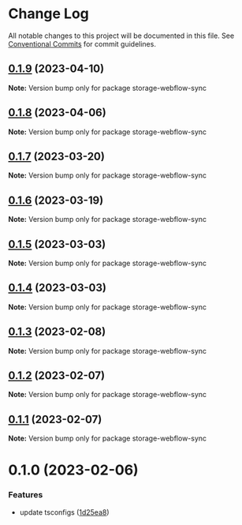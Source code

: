 # Change Log

All notable changes to this project will be documented in this file.
See [Conventional Commits](https://conventionalcommits.org) for commit guidelines.

## [0.1.9](https://github.com/simplycubed/extensions/compare/storage-webflow-sync@0.1.8...storage-webflow-sync@0.1.9) (2023-04-10)

**Note:** Version bump only for package storage-webflow-sync

## [0.1.8](https://github.com/simplycubed/extensions/compare/storage-webflow-sync@0.1.7...storage-webflow-sync@0.1.8) (2023-04-06)

**Note:** Version bump only for package storage-webflow-sync

## [0.1.7](https://github.com/simplycubed/extensions/compare/storage-webflow-sync@0.1.6...storage-webflow-sync@0.1.7) (2023-03-20)

**Note:** Version bump only for package storage-webflow-sync

## [0.1.6](https://github.com/simplycubed/extensions/compare/storage-webflow-sync@0.1.5...storage-webflow-sync@0.1.6) (2023-03-19)

**Note:** Version bump only for package storage-webflow-sync

## [0.1.5](https://github.com/simplycubed/extensions/compare/storage-webflow-sync@0.1.4...storage-webflow-sync@0.1.5) (2023-03-03)

**Note:** Version bump only for package storage-webflow-sync

## [0.1.4](https://github.com/simplycubed/extensions/compare/storage-webflow-sync@0.1.3...storage-webflow-sync@0.1.4) (2023-03-03)

**Note:** Version bump only for package storage-webflow-sync

## [0.1.3](https://github.com/simplycubed/extensions/compare/storage-webflow-sync@0.1.2...storage-webflow-sync@0.1.3) (2023-02-08)

**Note:** Version bump only for package storage-webflow-sync

## [0.1.2](https://github.com/simplycubed/extensions/compare/storage-webflow-sync@0.1.1...storage-webflow-sync@0.1.2) (2023-02-07)

**Note:** Version bump only for package storage-webflow-sync

## [0.1.1](https://github.com/simplycubed/extensions/compare/storage-webflow-sync@0.1.0...storage-webflow-sync@0.1.1) (2023-02-07)

**Note:** Version bump only for package storage-webflow-sync

# 0.1.0 (2023-02-06)

### Features

- update tsconfigs ([1d25ea8](https://github.com/simplycubed/extensions/commit/1d25ea8eebc38bcb2fe02fd21d7913d344de67c4))
